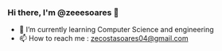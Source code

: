 ### Hi there, I'm @zeeesoares 👋

- 🌱 I’m currently learning Computer Science and engineering 
- 📫 How to reach me : zecostasoares04@gmail.com 
